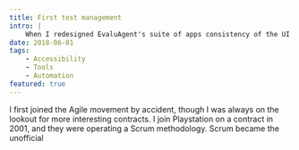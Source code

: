 ```yaml
---
title: First test management
intro: |
    When I redesigned EvaluAgent's suite of apps consistency of the UI was key, but there had to be a way of discerning one app from another at a glance.
date: 2018-06-01
tags:
    - Accessibility
    - Tools
    - Automation
featured: true
---
```


I first joined the Agile movement by accident, though I was always on the lookout for more interesting contracts. I join Playstation on a contract in 2001, and they were operating a Scrum methodology.  Scrum became the unofficial 